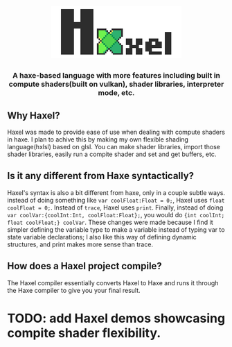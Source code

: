 <h1 align="center">
  <img src=".dev/logo_text-300.png"> 
</h1>
<h3 align="center">
 A haxe-based language with more features including built in compute shaders(built on vulkan), shader libraries, interpreter mode, etc.
<h3>

## Why Haxel?
Haxel was made to provide ease of use when dealing with compute shaders in haxe. I plan to achive this by making my own flexible shading language(hxlsl) based on glsl. You can make shader libraries, import those shader libraries, easily run a compite shader and set and get buffers, etc.

## Is it any different from Haxe syntactically?
Haxel's syntax is also a bit different from haxe, only in a couple subtle ways. instead of doing something like `var coolFloat:Float = 0;`, Haxel uses `float coolFloat = 0;`. Instead of `trace`, Haxel uses `print`. Finally, instead of doing `var coolVar:{coolInt:Int, coolFloat:Float};`, you would do `{int coolInt; float coolFloat;} coolVar`. These changes were made because I find it simpler defining the variable type to make a variable instead of typing var to state variable declarations; I also like this way of defining dynamic structures, and print makes more sense than trace.

## How does a Haxel project compile?
The Haxel compiler essentially converts Haxel to Haxe and runs it through the Haxe compiler to give you your final result.

# TODO: add Haxel demos showcasing compite shader flexibility.
